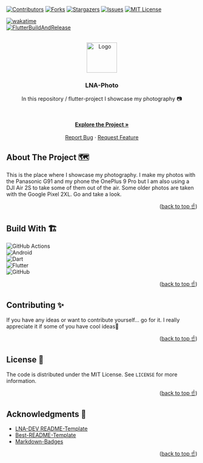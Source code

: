 <!-- VERSION: LNA-DEV-README-TEMPLATE V1.2 -->

<div id="top"></div>

[![Contributors][contributors-shield]][contributors-url]
[![Forks][forks-shield]][forks-url]
[![Stargazers][stars-shield]][stars-url]
[![Issues][issues-shield]][issues-url]
[![MIT License][license-shield]][license-url]  

[![wakatime](https://wakatime.com/badge/user/d37401d6-1566-41ea-b7ab-8cc7d2c9f55b/project/15ede495-edd8-446e-a364-6d33d75d9bce.svg)](https://wakatime.com/badge/user/d37401d6-1566-41ea-b7ab-8cc7d2c9f55b/project/15ede495-edd8-446e-a364-6d33d75d9bce)  
[![FlutterBuildAndRelease](https://github.com/LNA-DEV/LNA-Photo/actions/workflows/FlutterBuildAndRelease.yaml/badge.svg?branch=main)](https://github.com/LNA-DEV/LNA-Photo/actions/workflows/FlutterBuildAndRelease.yaml)  

<!-- PROJECT LOGO -->
<br />
<div align="center">
  <a href="https://github.com/lna-dev/LNA-Photo">
    <img src="https://lna-dev.com/Assets/Metadata/Pingüino-Square.png" alt="Logo" width="80" height="80">
  </a>

<h3 align="center">LNA-Photo</h3>

In this repository / flutter-project I showcase my photography 📷
<p align="center">

<br />

<a href="https://photo.lna-dev.net"><strong>Explore the Project »</strong></a>
<br />
<br />
<a href="https://github.com/lna-dev/LNA-Photo/issues">Report Bug</a>
·
<a href="https://github.com/lna-dev/LNA-Photo/issues">Request Feature</a>
  </p>
</div>

<!-- ABOUT THE PROJECT -->
## About The Project 🗺️

This is the place where I showcase my photography. I make my photos with the Panasonic G91 and my phone the OnePlus 9 Pro but I am also using a DJI Air 2S to take some of them out of the air. Some older photos are taken with the Google Pixel 2XL. Go and take a look.
<p align="right">(<a href="#top">back to top ☝</a>)</p>

## Build With 🏗️

<!-- Go to https://github.com/Ileriayo/markdown-badges and search for a fitting batch🙃 -->

![GitHub Actions](https://img.shields.io/badge/github%20actions-%232671E5.svg?style=for-the-badge&logo=githubactions&logoColor=white)  
![Android](https://img.shields.io/badge/Android-3DDC84?style=for-the-badge&logo=android&logoColor=white)  
![Dart](https://img.shields.io/badge/dart-%230175C2.svg?style=for-the-badge&logo=dart&logoColor=white)  
![Flutter](https://img.shields.io/badge/Flutter-%2302569B.svg?style=for-the-badge&logo=Flutter&logoColor=white)  
![GitHub](https://img.shields.io/badge/github-%23121011.svg?style=for-the-badge&logo=github&logoColor=white)  

<p align="right">(<a href="#top">back to top ☝</a>)</p>

<!-- CONTRIBUTING -->
## Contributing ✨

If you have any ideas or want to contribute yourself... go for it. I really appreciate it if some of you have cool ideas🚀

<p align="right">(<a href="#top">back to top ☝</a>)</p>

<!-- LICENSE -->
## License 📝

The code is distributed under the MIT License. See `LICENSE` for more information.

<p align="right">(<a href="#top">back to top ☝</a>)</p>

<!-- ACKNOWLEDGMENTS -->
## Acknowledgments 🙏

- [LNA-DEV README-Template](https://github.com/lna-dev/README-Template)
- [Best-README-Template](https://github.com/othneildrew/Best-README-Template)
- [Markdown-Badges](https://github.com/Ileriayo/markdown-badges)

<p align="right">(<a href="#top">back to top ☝</a>)</p>

<!-- MARKDOWN LINKS & IMAGES -->
[contributors-shield]: https://img.shields.io/github/contributors/lna-dev/LNA-Photo.svg?style=for-the-badge
[contributors-url]: https://github.com/lna-dev/LNA-Photo/graphs/contributors
[forks-shield]: https://img.shields.io/github/forks/lna-dev/LNA-Photo.svg?style=for-the-badge
[forks-url]: https://github.com/lna-dev/LNA-Photo/network/members
[stars-shield]: https://img.shields.io/github/stars/lna-dev/LNA-Photo.svg?style=for-the-badge
[stars-url]: https://github.com/lna-dev/LNA-Photo/stargazers
[issues-shield]: https://img.shields.io/github/issues/lna-dev/LNA-Photo.svg?style=for-the-badge
[issues-url]: https://github.com/lna-dev/LNA-Photo/issues
[license-shield]: https://img.shields.io/github/license/lna-dev/LNA-Photo.svg?style=for-the-badge
[license-url]: https://github.com/lna-dev/LNA-Photo/blob/master/LICENSE

